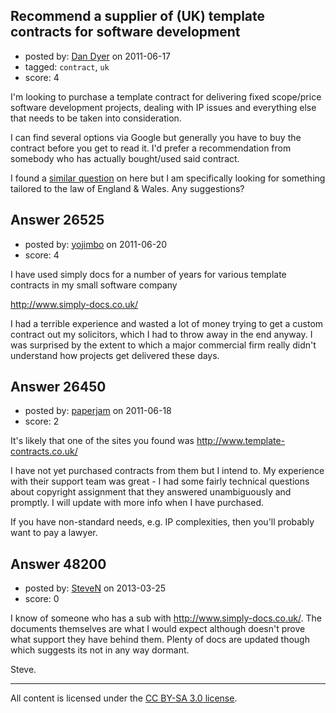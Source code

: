 ## Recommend a supplier of (UK) template contracts for software development

- posted by: [Dan Dyer](https://stackexchange.com/users/-1/4221-dan-dyer) on 2011-06-17
- tagged: `contract`, `uk`
- score: 4

I'm looking to purchase a template contract for delivering fixed scope/price software development projects, dealing with IP issues and everything else that needs to be taken into consideration.

I can find several options via Google but generally you have to buy the contract before you get to read it.  I'd prefer a recommendation from somebody who has actually bought/used said contract.

I found a [similar question][1] on here but I am specifically looking for something tailored to the law of England & Wales.  Any suggestions?


  [1]: http://answers.onstartups.com/questions/3860/good-starter-sow-or-contracts-for-consultant-business


## Answer 26525

- posted by: [yojimbo](https://stackexchange.com/users/-1/11366-yojimbo) on 2011-06-20
- score: 4

I have used simply docs for a number of years for various template contracts in my small software company

http://www.simply-docs.co.uk/

I had a terrible experience and wasted a lot of money trying to get a custom contract out my solicitors, which I had to throw away in the end anyway. I was surprised by the extent to which a major commercial firm really didn't understand how projects get delivered these days.


## Answer 26450

- posted by: [paperjam](https://stackexchange.com/users/-1/10225-paperjam) on 2011-06-18
- score: 2

It's likely that one of the sites you found was http://www.template-contracts.co.uk/

I have not yet purchased contracts from them but I intend to.  My experience with their support team was great - I had some fairly technical questions about copyright assignment that they answered unambiguously and promptly.  I will update with more info when I have purchased.

If you have non-standard needs, e.g. IP complexities, then you'll probably want to pay a lawyer.


## Answer 48200

- posted by: [SteveN](https://stackexchange.com/users/-1/25608-steven) on 2013-03-25
- score: 0

<p>I know of someone who has a sub with <a href="http://www.simply-docs.co.uk/" rel="nofollow">http://www.simply-docs.co.uk/</a>.  The documents themselves are what I would expect although doesn't prove what support they have behind them.  Plenty of docs are updated though which suggests its not in any way dormant.</p>

<p>Steve.</p>




---

All content is licensed under the [CC BY-SA 3.0 license](https://creativecommons.org/licenses/by-sa/3.0/).
